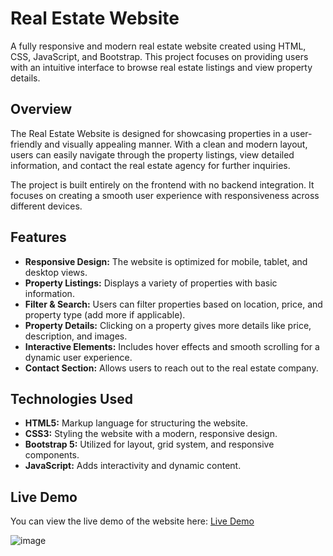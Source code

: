 # Real Estate Website

A fully responsive and modern real estate website created using HTML, CSS, JavaScript, and Bootstrap. This project focuses on providing users with an intuitive interface to browse real estate listings and view property details.


## Overview

The Real Estate Website is designed for showcasing properties in a user-friendly and visually appealing manner. With a clean and modern layout, users can easily navigate through the property listings, view detailed information, and contact the real estate agency for further inquiries.

The project is built entirely on the frontend with no backend integration. It focuses on creating a smooth user experience with responsiveness across different devices.

## Features

- **Responsive Design:** The website is optimized for mobile, tablet, and desktop views.
- **Property Listings:** Displays a variety of properties with basic information.
- **Filter & Search:** Users can filter properties based on location, price, and property type (add more if applicable).
- **Property Details:** Clicking on a property gives more details like price, description, and images.
- **Interactive Elements:** Includes hover effects and smooth scrolling for a dynamic user experience.
- **Contact Section:** Allows users to reach out to the real estate company.

## Technologies Used

- **HTML5:** Markup language for structuring the website.
- **CSS3:** Styling the website with a modern, responsive design.
- **Bootstrap 5:** Utilized for layout, grid system, and responsive components.
- **JavaScript:** Adds interactivity and dynamic content.
  
## Live Demo
You can view the live demo of the website here: [Live Demo](https://swathiseenivasan.github.io/reydonresources/)

![image](https://github.com/user-attachments/assets/922d6164-6318-46c1-b7ee-b0a21e3ae321)

